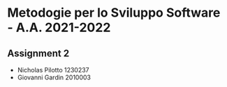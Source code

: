 # Metodogie per lo Sviluppo Software - A.A. 2021-2022
## Assignment 2
- Nicholas Pilotto 1230237
- Giovanni Gardin 2010003